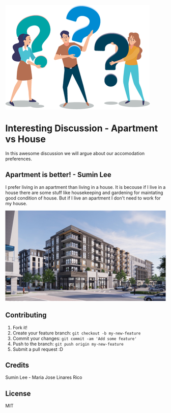 ![oops, image not found](img/question_mark.png "Question Mark")

# Interesting Discussion - Apartment vs House

In this awesome discussion we will argue about our accomodation preferences.

## Apartment is better! - Sumin Lee

I prefer living in an apartment than living in a house. 
It is becouse if I live in a house there are some stuff like housekeeping and gardening for maintating good condition of house. But if I live an apartment I don't need to work for my house.

![oops, image not found](img/amazing_apartment.jpg "House Image")
## Contributing

1. Fork it!
2. Create your feature branch: `git checkout -b my-new-feature`
3. Commit your changes: `git commit -am 'Add some feature'`
4. Push to the branch: `git push origin my-new-feature`
5. Submit a pull request :D


## Credits

Sumin Lee - Maria Jose Linares Rico

## License

MIT
